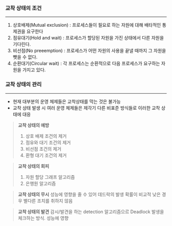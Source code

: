 ### 교착 상태의 조건
---
1. 상호배제(Mutual exclusion) : 프로세스들이 필요로 하는 자원에 대해 배타적인 통제권을 요구한다
2. 점유대기(Hold and wait) : 프로세스가 할당된 자원을 가진 상태에서 다른 자원을 기다린다.
3. 비선점(No preeemption) : 프로세스가 어떤 자원의 사용을 끝낼 때까지 그 자원을 뺏을 수 없다.
4. 순환대기(Circular wait) : 각 프로세스는 순환적으로 다음 프로세스가 요구하는 자원을 가지고 있다.

### 교착 상태의 관리
---
- 현재 대부분의 운영 체제들은 교착상태를 막는 것은 불가능
- 교착 상태 발생 시 여러 운영 체제들은 제각기 다른 비표준 방식들로 이러한 교착 상태에 대응

> **교착 상태의 예방**
> 	1. 상호 배제 조건의 제거
> 	2. 점유와 대기 조건의 제거
> 	3. 비선점 조건의 제거
> 	4. 환형 대기 조건의 제거

> **교착 상태의 회피**
> 	1. 자원 할당 그래프 알고리즘
> 	2. 은행원 알고리즘

> **교착 상태의 무시**
> 	성능에 영향을 줄 수 있어 데드락의 발생 확률이 비교적 낮은 경우 별다른 조치를 취하지 않음

> **교착 상태의 발견**
> 	감시/발견을 하는 detection 알고리즘으르 Deadlock 발생을 체크하는 방식. 성능에 영향
> 